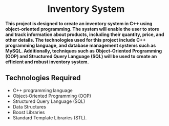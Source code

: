 <h1 align="center"> Inventory System </h1>


#### This project is designed to create an inventory system in C++ using object-oriented programming. The system will enable the user to store and track information about products, including their quantity, price, and other details. The technologies used for this project include C++ programming language, and database management systems such as MySQL. Additionally, techniques such as Object-Oriented Programming (OOP) and Structured Query Language (SQL) will be used to create an efficient and robust inventory system.

## Technologies Required

- C++ programming language 
- Object-Oriented Programming (OOP) 
- Structured Query Language (SQL) 
- Data Structures 
- Boost Libraries
- Standard Template Libraries (STL).